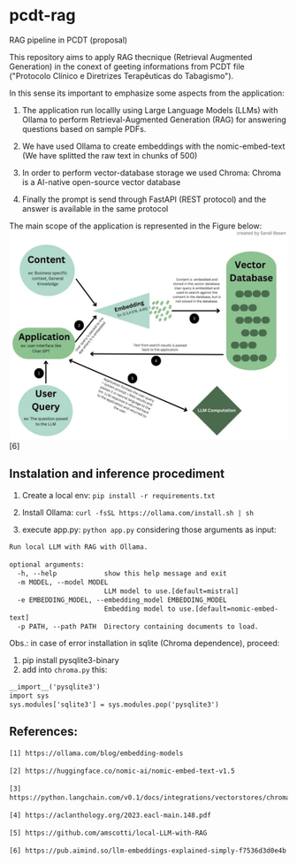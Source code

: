 # pcdt-rag
RAG pipeline in PCDT (proposal)

This repository aims to apply RAG thecnique (Retrieval Augmented Generation) in the conext of geeting informations from PCDT file ("Protocolo Clínico e Diretrizes Terapêuticas do Tabagismo").

In this sense its important to emphasize some aspects from the application:

1. The application run locallly using Large Language Models (LLMs) with Ollama to perform Retrieval-Augmented Generation (RAG) for answering questions based on sample PDFs.

2. We have used Ollama to create embeddings with the nomic-embed-text (We have splitted the raw text in chunks of 500)

3. In order to perform vector-database storage we used Chroma: Chroma is a AI-native open-source vector database

4. Finally the prompt is send through FastAPI (REST protocol) and the answer is available in the same protocol


The main scope of the application is represented in the Figure below:
![Alt Text](https://github.com/GustavoMourao/pcdt-rag/blob/main/images/1_i3UYywX0p6KMB4CldUWO-A.webp)
[6]


## Instalation and inference procediment
1. Create a local env: `pip install -r requirements.txt`

2. Install Ollama: `curl -fsSL https://ollama.com/install.sh | sh`

3. execute app.py: `python app.py` considering those arguments as input:

```
Run local LLM with RAG with Ollama.

optional arguments:
  -h, --help            show this help message and exit
  -m MODEL, --model MODEL
                        LLM model to use.[default=mistral]
  -e EMBEDDING_MODEL, --embedding_model EMBEDDING_MODEL
                        Embedding model to use.[default=nomic-embed-text]
  -p PATH, --path PATH  Directory containing documents to load.
```

Obs.: in case of error installation in sqlite (Chroma dependence), proceed:

1. pip install pysqlite3-binary
2. add into `chroma.py` this: 
```
__import__('pysqlite3')
import sys
sys.modules['sqlite3'] = sys.modules.pop('pysqlite3')
```


## References:
```
[1] https://ollama.com/blog/embedding-models

[2] https://huggingface.co/nomic-ai/nomic-embed-text-v1.5

[3] https://python.langchain.com/v0.1/docs/integrations/vectorstores/chroma/

[4] https://aclanthology.org/2023.eacl-main.148.pdf

[5] https://github.com/amscotti/local-LLM-with-RAG

[6] https://pub.aimind.so/llm-embeddings-explained-simply-f7536d3d0e4b
```

